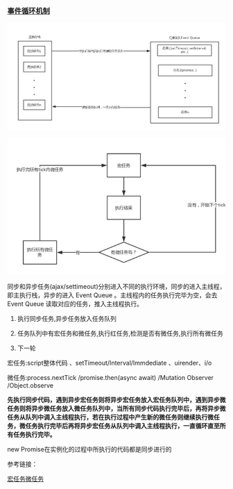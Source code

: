 

### [事件循环机制](https://www.cnblogs.com/yugege/p/9598265.html)



![](../notes-images/698814-20180906144953689-838865376.jpg)



![img](../notes-images/698814-20180906145003189-254912994.jpg)

同步和异步任务(ajax/settimeout)分别进入不同的执行环境，同步的进入主线程，即主执行栈，异步的进入 Event Queue 。主线程内的任务执行完毕为空，会去 Event Queue 读取对应的任务，推入主线程执行。 



1. 执行同步任务,异步任务放入任务队列

2. 任务队列中有宏任务和微任务,执行红任务,检测是否有微任务,执行所有微任务

3. 下一轮



宏任务:script整体代码 、setTimeout/Interval/Immdediate 、uirender、i/o

微任务:process.nextTick /promise.then(async await) /Mutation Observer /Object.observe 

**先执行同步代码，遇到异步宏任务则将异步宏任务放入宏任务队列中，遇到异步微任务则将异步微任务放入微任务队列中，当所有同步代码执行完毕后，再将异步微任务从队列中调入主线程执行，若在执行过程中产生新的微任务则继续执行微任务，微任务执行完毕后再将异步宏任务从队列中调入主线程执行，一直循环直至所有任务执行完毕。**



new Promise在实例化的过程中所执行的代码都是同步进行的

参考链接：

[宏任务微任务](https://blog.csdn.net/weixin_42420703/article/details/82790942)


